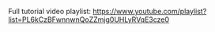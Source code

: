 Full tutorial video playlist: https://www.youtube.com/playlist?list=PL6kCzBFwnnwnQoZZmjg0UHLyRVqE3cze0
